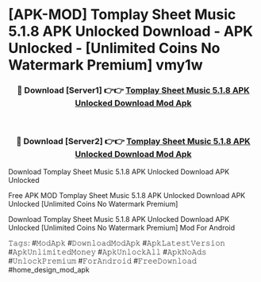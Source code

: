 # [APK-MOD] Tomplay Sheet Music 5.1.8 APK Unlocked Download - APK Unlocked - [Unlimited Coins No Watermark Premium] vmy1w



<div align="center">
<h3>🔴 Download [Server1] 👉👉 <a href="https://momento.my/?title=Tomplay_Sheet_Music_5.1.8_APK_Unlocked_Download">Tomplay Sheet Music 5.1.8 APK Unlocked Download Mod Apk</a></h3><br>

<h3>🔴 Download [Server2] 👉👉 <a href="https://momento.my/?title=Tomplay_Sheet_Music_5.1.8_APK_Unlocked_Download">Tomplay Sheet Music 5.1.8 APK Unlocked Download Mod Apk</a></h3>
</div>



Download Tomplay Sheet Music 5.1.8 APK Unlocked Download APK Unlocked

Free APK MOD Tomplay Sheet Music 5.1.8 APK Unlocked Download APK Unlocked [Unlimited Coins No Watermark Premium]

Download Tomplay Sheet Music 5.1.8 APK Unlocked Download APK Unlocked [Unlimited Coins No Watermark Premium] Mod For Android

𝚃𝚊𝚐𝚜: #𝙼𝚘𝚍𝙰𝚙𝚔 #𝙳𝚘𝚠𝚗𝚕𝚘𝚊𝚍𝙼𝚘𝚍𝙰𝚙𝚔 #𝙰𝚙𝚔𝙻𝚊𝚝𝚎𝚜𝚝𝚅𝚎𝚛𝚜𝚒𝚘𝚗 #𝙰𝚙𝚔𝚄𝚗𝚕𝚒𝚖𝚒𝚝𝚎𝚍𝙼𝚘𝚗𝚎𝚢 #𝙰𝚙𝚔𝚄𝚗𝚕𝚘𝚌𝚔𝙰𝚕𝚕 #𝙰𝚙𝚔𝙽𝚘𝙰𝚍𝚜 #𝚄𝚗𝚕𝚘𝚌𝚔𝙿𝚛𝚎𝚖𝚒𝚞𝚖 #𝙵𝚘𝚛𝙰𝚗𝚍𝚛𝚘𝚒𝚍 #𝙵𝚛𝚎𝚎𝙳𝚘𝚠𝚗𝚕𝚘𝚊𝚍 #home_design_mod_apk
